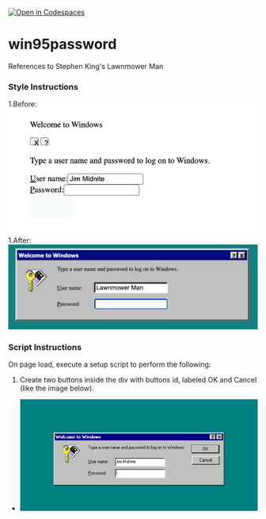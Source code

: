 [![Open in Codespaces](https://classroom.github.com/assets/launch-codespace-2972f46106e565e64193e422d61a12cf1da4916b45550586e14ef0a7c637dd04.svg)](https://classroom.github.com/open-in-codespaces?assignment_repo_id=19744024)
# win95password
References to Stephen King's Lawnmower Man
### Style Instructions ###
1.Before: ![NoButtons](nobuttons.png)
1.After: ![End](end.png)
### Script Instructions ###
On page load, execute a setup script to perform the following: 
1. Create two buttons inside the div with buttons id, labeled OK and Cancel (like the image below). 
* ![Final](final.png)
